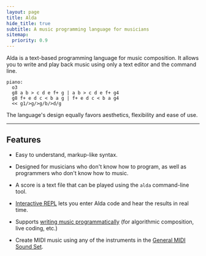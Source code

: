 ```yaml
---
layout: page
title: Alda
hide_title: true
subtitle: A music programming language for musicians
sitemap:
  priority: 0.9
---
```


Alda is a text-based programming language for music composition. It allows you
to write and play back music using only a text editor and the command line.

```alda
piano:
  o3
  g8 a b > c d e f+ g | a b > c d e f+ g4
  g8 f+ e d c < b a g | f+ e d c < b a g4
  << g1/>g/>g/b/>d/g
```

The language's design equally favors aesthetics, flexibility and ease of use.

---

## Features

* Easy to understand, markup-like syntax.

* Designed for musicians who don't know how to program, as well as programmers
  who don't know how to music.

* A score is a text file that can be played using the `alda` command-line tool.

* [Interactive REPL][doc-repl] lets you enter Alda code and hear the results in
  real time.

* Supports [writing music programmatically][doc-programmatic] (for algorithmic
  composition, live coding, etc.)

* Create MIDI music using any of the instruments in the [General MIDI Sound
  Set][gm-sound-set].

[doc-repl]: https://github.com/alda-lang/alda/blob/master/doc/alda-repl.md
[doc-programmatic]: https://github.com/alda-lang/alda/blob/master/doc/writing-music-programmatically.md
[gm-sound-set]: http://www.midi.org/techspecs/gm1sound.php
